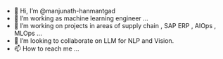 - 👋 Hi, I’m @manjunath-hanmantgad
- 👀 I’m working as machine learning engineer ...
- 🌱 I’m working on projects in areas of supply chain , SAP ERP , AIOps , MLOps ...
- 💞️ I’m looking to collaborate on LLM for NLP and Vision.
- 📫 How to reach me ...

<!---
manjunath-hanmantgad/manjunath-hanmantgad is a ✨ special ✨ repository because its `README.md` (this file) appears on your GitHub profile.
You can click the Preview link to take a look at your changes.
--->
